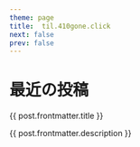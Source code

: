 ```yaml
---
theme: page
title:  til.410gone.click
next: false
prev: false
---
```


<script setup>
import { data as posts } from './.vitepress/theme/posts.data.js'
</script>

# 最近の投稿
<a v-for="post of posts" :href="post.url" class="!no-underline">
<article class="hover:bg-slate-100 rounded-md hover:cursor-pointer p-4 border hover:border-indigo-300">
  <p class="text-lg text-black font-bold">
    {{ post.frontmatter.title }}
  </p>
  <p class="text-gray-600">{{ post.frontmatter.description }}</p>
</article>
</a>